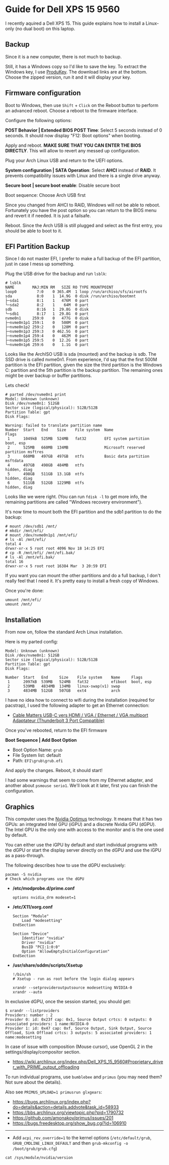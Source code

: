 # Guide for Dell XPS 15 9560

I recently aquired a Dell XPS 15. This guide explains how to install
a Linux-only (no dual boot) on this laptop.

## Backup

Since it is a new computer, there is not much to backup.

Still, it has a Windows copy so I'd like to save the key.
To extract the Windows key, I use [ProduKey](http://www.nirsoft.net/utils/product_cd_key_viewer.html). The download
links are at the bottom. Choose the zipped version, run it and it will display your key.

## Firmware configuration

Boot to Windows, then use `Shift` + `Click` on the Reboot button to
perform an advanced reboot. Choose a reboot to the firmware interface.

Configure the following options:

**POST Behavior | Extended BIOS POST Time**: Select 5 seconds instead of 0 seconds.
It should now display "F12: Boot options" when booting.


Apply and reboot. **MAKE SURE THAT YOU CAN ENTER THE BIOS DIRECTLY**.
This will allow to revert any messed up configuration.

Plug your Arch Linux USB and return to the UEFI options.

**System configuration | SATA Operation**: Select **AHCI** instead of **RAID**.
It prevents compatibility issues with Linux and there is a single drive anyway.

**Secure boot | secure boot enable**: Disable secure boot

Boot sequence: Choose Arch USB first

Since you changed from AHCI to RAID, Windows will not be able to reboot. Fortunately you have
the post option so you can return to the BIOS menu and revert it if needed. It is just a failsafe.

Reboot. Since the Arch USB is still plugged and select as the first entry, you
should be able to boot to it.

## EFI Partition Backup

Since I do not master EFI, I prefer to make a full backup of the EFI partition, just in
case I mess up something.

Plug the USB drive for the backup and run `lsblk`:

```text
# lsblk
NAME        MAJ:MIN RM   SIZE RO TYPE MOUNTPOINT
loop0         7:0    0 365.4M  1 loop /run/archiso/sfs/airootfs
sda           8:0    1  14.9G  0 disk /run/archiso/bootmnt
├─sda1        8:1    1   476M  0 part
└─sda2        8:2    1    64M  0 part
sdb           8:16   1  29.8G  0 disk
└─sdb1        8:17   1  29.8G  0 part
nvme0n1     259:0    0   477G  0 disk
├─nvme0n1p1 259:1    0   500M  0 part
├─nvme0n1p2 259:2    0   128M  0 part
├─nvme0n1p3 259:3    0 462.5G  0 part
├─nvme0n1p4 259:4    0   462M  0 part
├─nvme0n1p5 259:5    0  12.2G  0 part
└─nvme0n1p6 259:6    0   1.1G  0 part
```

Looks like the ArchISO USB is sda (mounted) and the backup is sdb.
The SSD drive is called nvme0n1.
From experience, I'd say that the first 500M partition is the EFI partition,
given the size the third partition is the Windows C: partition and the 5th partition
is the backup partition. The remaining ones might be over backup or buffer partitions.

Lets check!

```shell
# parted /dev/nvme0n1 print
Model: Unknown (unknown)
Disk /dev/nvme0n1: 512GB
Sector size (logical/physical): 512B/512B
Partition Table: gpt
Disk Flags:

Warning: failed to translate partition name
Number  Start   End    Size    File system  Name                         Flags
 1      1049kB  525MB  524MB   fat32        EFI system partition         boot, esp
 2      525MB   660MB  134MB                Microsoft reserved partition msftres
 3      660MB   497GB  497GB   ntfs         Basic data partition         msftdata
 4      497GB   498GB  484MB   ntfs                                      hidden, diag
 5      498GB   511GB  13.1GB  ntfs                                      hidden, diag
 6      511GB   512GB  1229MB  ntfs                                      hidden, diag
```

Looks like we were right. (You can run `fdisk -l` to get more info, the remaining
partitions are called "Windows recovery environment").

It's now time to mount both the EFI partition and the sdb1 partition to do the backup:

```shell
# mount /dev/sdb1 /mnt/
# mkdir /mnt/efi/
# mount /dev/nvme0n1p1 /mnt/efi/
# ls -Al /mnt/efi/
total 4
drwxr-xr-x 5 root root 4096 Nov 18 14:25 EFI
# cp -R /mnt/efi/ /mnt/efi.bak/
# ls -Al /mnt/efi.bak/
total 16
drwxr-xr-x 5 root root 16384 Mar  3 20:59 EFI
```

If you want you can mount the other partitions and do a full backup, I don't really feel that
I need it. It's pretty easy to install a fresh copy of Windows.

Once you're done:

```shell
umount /mnt/efi/
umount /mnt/
```

## Installation

From now on, follow the standard Arch Linux installation.

Here is my parted config:

```shell
Model: Unknown (unknown)
Disk /dev/nvme0n1: 512GB
Sector size (logical/physical): 512B/512B
Partition Table: gpt
Disk Flags:

Number  Start   End     Size    File system    Name     Flags
 1      2097kB  539MB   524MB   fat32          efiboot  boot, esp
 2      539MB   4834MB  134MB   linux-swap(v1) swap
 3      4834MB  512GB   507GB   ext4           arch
```

I have no idea how to connect to wifi during the installation (required for pacstrap), I used the following adapter to get an Ethernet connection:
- [Cable Matters USB-C vers HDMI / VGA / Ethernet / VGA multiport Adaptateur (Thunderbolt 3 Port Compatible)](https://www.amazon.fr/Cable-Matters-Adaptateur-Thunderbolt-Compatible/dp/B01C316EIK/ref=sr_1_6)


Once you've rebooted, return to the EFI firmware

**Boot Sequence | Add Boot Option**

- Boot Option Name: `grub`
- File System list: default
- Path: `EFI\grub\grub.efi`

And apply the changes.
Reboot, it should start!

I had some warnings that seem to come from my Ethernet adapter, and another about `psmouse serio1`. We'll look at
it later, first you can finish the configuration.

## Graphics

This computer uses the [Nvidia Optimus](https://en.wikipedia.org/wiki/Nvidia_Optimus) technology.
It means that it has two GPUs: an integrated Intel GPU (iGPU) and a discrete Nvidia GPU (dGPU).
The Intel GPU is the only one with access to the monitor and is the one used by default.

You can either use the iGPU by default and start individual programs with the dGPU or start the
display server directly on the dGPU and use the iGPU as a pass-through.

The following describes how to use the dGPU exclusively:

```shell
pacman -S nvidia
# Check which programs use the dGPU
```

- **/etc/modprobe.d/prime.conf**
  ```
  options nvidia_drm modeset=1
  ```

- **/etc/X11/xorg.conf**

  ```
  Section "Module"
      Load "modesetting"
  EndSection
  
  Section "Device"
      Identifier "nvidia"
      Driver "nvidia"
      BusID "PCI:1:0:0"
      Option "AllowEmptyInitialConfiguration"
  EndSection
  ```

- **/usr/share/sddm/scripts/Xsetup**

  ```
  !/bin/sh
  # Xsetup - run as root before the login dialog appears
  
  xrandr --setprovideroutputsource modesetting NVIDIA-0
  xrandr --auto
  ```

In exclusive dGPU, once the session started, you should get:
```
$ xrandr --listproviders
Providers: number : 2
Provider 0: id: 0x23f cap: 0x1, Source Output crtcs: 0 outputs: 0 associated providers: 1 name:NVIDIA-0
Provider 1: id: 0x47 cap: 0xf, Source Output, Sink Output, Source Offload, Sink Offload crtcs: 3 outputs: 5 associated providers: 1 name:modesetting
```

In case of issue with composition (Mouse cursor), use OpenGL 2 in the settings/display/compositor section.

<!--
# cat /etc/modprobe.d/blacklist.conf.bak 
install i915 /usr/bin/false                                                                                                                                                               
install intel_agp /usr/bin/false      
-->

- https://wiki.archlinux.org/index.php/Dell_XPS_15_9560#Proprietary_driver_with_PRIME_output_offloading

To run individual programs, use `bumblebee` and `primus` (you may need them? Not sure about the details).

Also see `PRIMUS_UPLOAD=1 primusrun glxgears`:
- https://bugs.archlinux.org/index.php?do=details&action=details.addvote&task_id=58933
- https://bbs.archlinux.org/viewtopic.php?pid=1790732
- https://github.com/amonakov/primus/issues/201
- https://bugs.freedesktop.org/show_bug.cgi?id=106910

---

- Add `acpi_rev_override=1` to the kernel options (`/etc/default/grub`, `GRUB_CMDLINE_LINUX_DEFAULT` and then `grub-mkconfig -o /boot/grub/grub.cfg`)

`cat /sys/module/nvidia/version`
